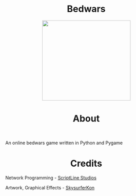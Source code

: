 <div align="center">
  <h1>Bedwars</h1>
  <img src="https://cdn.discordapp.com/attachments/918518890101886979/1006281901075599461/unknown.png" width="275" height="250"/>

  <br>
    <h1>About</h1>
  </br>
</div>
<p>An online bedwars game written in Python and Pygame</p>
<div align="center">
  <h1>Credits</h1>
</div>
<p>Network Programming - <a href="https://github.com/ScriptLineStudios/" target="_blank">ScriptLine Studios</a> 
<p>Artwork, Graphical Effects - <a href="https://github.com/SkysurferKon/" target="_blank">SkysurferKon</a> 
